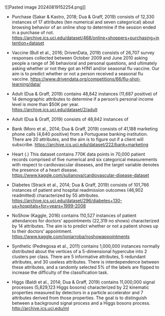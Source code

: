 ![[Pasted image 20240819152254.png]]

- Purchase (Sakar & Kastro, 2018; Dua & Graff, 2019) consists of 12,330 instances of 17 attributes (ten numerical and seven categorical) about browsing behavior of an online shop to determine if the session ended in a purchase of not.
https://archive.ics.uci.edu/dataset/468/online+shoppers+purchasing+intention+dataset 


- Vaccine  (Bull et al., 2016; DrivenData, 2019) consists of 26,707 survey responses collected between October 2009 and June 2010 asking people a range of 36 behavioral and personal questions, and ultimately asking whether or not they got an H1N1 and/or seasonal flu vaccine. Our aim is to predict whether or not a person received a seasonal flu vaccine.
https://www.drivendata.org/competitions/66/flu-shot-learning/data/


- Adult (Dua & Graff, 2019) contains 48,842 instances (11,687 positive) of 14 demographic attributes to determine if a person’s personal income level is more than $50K per year.
https://archive.ics.uci.edu/dataset/2/adult
- Adult (Dua & Graff, 2019) consists of 48,842 instances of


- Bank (Moro et al., 2014; Dua & Graff, 2019) consists of 41,188 marketing phone calls (4,640 positive) from a Portuguese banking institution. There are 20 attributes, and the aim is to figure out if a client will subscribe.
https://archive.ics.uci.edu/dataset/222/bank+marketing

- Heart (.) This dataset contains 770K data points in 70,000 patient records comprised of five numerical and six categorical measurements with respect to cardiovascular diseases, and the target variable denotes the presence of a heart disease.
https://www.kaggle.com/sulianova/cardiovascular-disease-dataset

- Diabetes (Strack et al., 2014; Dua & Graff, 2019) consists of 101,766 instances of patient and hospital readmission outcomes (46,902 readmitted) characterized by 55 attributes.
https://archive.ics.uci.edu/dataset/296/diabetes+130-us+hospitals+for+years+1999-2008

- NoShow (Kaggle, 2016) contains 110,527 instances of patient attendances for doctors’ appointments (22,319 no shows) characterized by 14 attributes. The aim is to predict whether or not a patient shows up to their doctors’ appointment. 
https://www.kaggle.com/joniarroba/noshowappointments

- Synthetic (Pedregosa et al., 2011) contains 1,000,000 instances normally distributed about the vertices of a 5-dimensional hypercube into 2 clusters per class. There are 5 informative attributes, 5 redundant attributes, and 30 useless attributes. There is interdependence between these attributes, and a randomly selected 5% of the labels are flipped to increase the difficulty of the classification task.

- Higgs (Baldi et al., 2014; Dua & Graff, 2019) contains 11,000,000 signal processes (5,829,123 Higgs bosons) characterized by 22 kinematic properties measured by detectors in a particle accelerator and 7 attributes derived from those properties. The goal is to distinguish between a background signal process and a Higgs bosons process. http://archive.ics.uci.edu/ml


